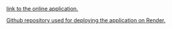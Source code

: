 [link to the online application.](https://phonebook-backend-da2s.onrender.com/)

[Github repository used for deploying the application on Render.](https://github.com/Wilky2/phonebook-backend)